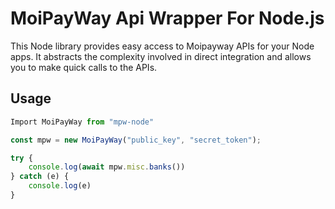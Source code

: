 
# MoiPayWay Api Wrapper For Node.js

This Node library provides easy access to Moipayway APIs for your Node apps. It abstracts the complexity involved in direct integration and allows you to make quick calls to the APIs.


## Usage

```javascript
Import MoiPayWay from "mpw-node"

const mpw = new MoiPayWay("public_key", "secret_token");

try {
    console.log(await mpw.misc.banks())
} catch (e) {
    console.log(e)
}

```

